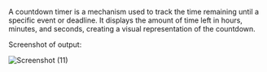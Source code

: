 A countdown timer is a mechanism used to track the time remaining until a specific event or deadline. It displays the amount of time left in hours, minutes, and seconds, creating a visual representation of the countdown.

Screenshot of output:

![Screenshot (11)](https://github.com/Pandimadevi02/COUNTDOWN-TIMER/assets/113016781/8d023bcc-0497-49a4-996d-8f35d849308c)
